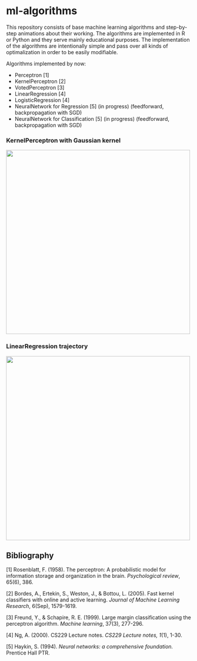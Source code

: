 # ml-algorithms

This repository consists of base machine learning algorithms and step-by-step animations about their working. The algorithms are implemented in R or Python and they serve mainly educational purposes. The implementation of the algorithms are intentionally simple and pass over all kinds of optimalization in order to be easily modifiable.

Algorithms implemented by now:
+ Perceptron [1]
+ KernelPerceptron [2]
+ VotedPerceptron [3]
+ LinearRegression [4]
+ LogisticRegression [4]
+ NeuralNetwork for Regression [5] (in progress) (feedforward, backpropagation with SGD)
+ NeuralNetwork for Classification [5] (in progress) (feedforward, backpropagation with SGD)

### KernelPerceptron with Gaussian kernel
<img src="https://github.com/strsz/ml-algorithms/blob/master/kernel-perceptron/kernel-perceptron-gaussian.gif" width="500" height="500">

### LinearRegression trajectory
<img src="https://github.com/strsz/ml-algorithms/blob/master/linear-regression/linear-regression-trajectory.gif" width="500" height="500">

## Bibliography
[1] Rosenblatt, F. (1958). The perceptron: A probabilistic model for information storage and organization in the brain. *Psychological review*, 65(6), 386.

[2] Bordes, A., Ertekin, S., Weston, J., & Bottou, L. (2005). Fast kernel classifiers with online and active learning. *Journal of Machine Learning Research*, 6(Sep), 1579-1619.

[3] Freund, Y., & Schapire, R. E. (1999). Large margin classification using the perceptron algorithm. *Machine learning*, 37(3), 277-296.

[4] Ng, A. (2000). CS229 Lecture notes. *CS229 Lecture notes, 1*(1), 1-30.

[5] Haykin, S. (1994). *Neural networks: a comprehensive foundation.* Prentice Hall PTR.
